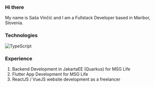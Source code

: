 ### Hi there

My name is Saša Vinčić and I am a Fullstack Developer based in Maribor, Slovenia.

### Technologies
![TypeScript](https://www.google.com/url?sa=i&url=https%3A%2F%2Fcommons.wikimedia.org%2Fwiki%2FFile%3ATypescript_logo_2020.svg&psig=AOvVaw2XdUzr2WvqnH-RlVmlOZSA&ust=1666781609012000&source=images&cd=vfe&ved=0CA0QjRxqFwoTCOCyvL-b-_oCFQAAAAAdAAAAABAE)

### Experience
1. Backend Development in JakartaEE (Quarkus) for MSG Life
2. Flutter App Development for MSG Life
3. ReactJS / VueJS website development as a freelancer

<!--
**sasavincic/sasavincic** is a ✨ _special_ ✨ repository because its `README.md` (this file) appears on your GitHub profile.

Here are some ideas to get you started:

- 🔭 I’m currently working on ...
- 🌱 I’m currently learning ...
- 👯 I’m looking to collaborate on ...
- 🤔 I’m looking for help with ...
- 💬 Ask me about ...
- 📫 How to reach me: ...
- 😄 Pronouns: ...
- ⚡ Fun fact: ...
-->
